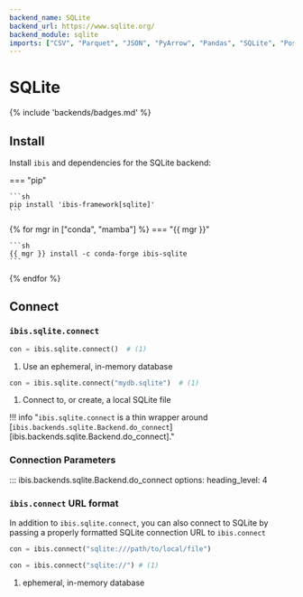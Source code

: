 ```yaml
---
backend_name: SQLite
backend_url: https://www.sqlite.org/
backend_module: sqlite
imports: ["CSV", "Parquet", "JSON", "PyArrow", "Pandas", "SQLite", "Postgres"]
---
```


# SQLite

{% include 'backends/badges.md' %}

## Install

Install `ibis` and dependencies for the SQLite backend:

=== "pip"

    ```sh
    pip install 'ibis-framework[sqlite]'
    ```

{% for mgr in ["conda", "mamba"] %}
=== "{{ mgr }}"

    ```sh
    {{ mgr }} install -c conda-forge ibis-sqlite
    ```

{% endfor %}

## Connect

### `ibis.sqlite.connect`

```python
con = ibis.sqlite.connect()  # (1)
```

1. Use an ephemeral, in-memory database

```python
con = ibis.sqlite.connect("mydb.sqlite")  # (1)
```

1. Connect to, or create, a local SQLite file

<!-- prettier-ignore-start -->
!!! info "`ibis.sqlite.connect` is a thin wrapper around [`ibis.backends.sqlite.Backend.do_connect`][ibis.backends.sqlite.Backend.do_connect]."
<!-- prettier-ignore-end -->

### Connection Parameters

<!-- prettier-ignore-start -->
::: ibis.backends.sqlite.Backend.do_connect
    options:
      heading_level: 4
<!-- prettier-ignore-end -->

### `ibis.connect` URL format

In addition to `ibis.sqlite.connect`, you can also connect to SQLite by
passing a properly formatted SQLite connection URL to `ibis.connect`

```python
con = ibis.connect("sqlite:///path/to/local/file")
```

```python
con = ibis.connect("sqlite://") # (1)
```

1. ephemeral, in-memory database
